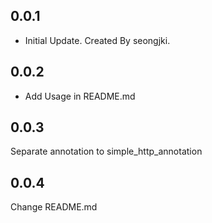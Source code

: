 ## 0.0.1
- Initial Update. Created By seongjki.

## 0.0.2
- Add Usage in README.md

## 0.0.3 
Separate annotation to simple_http_annotation

## 0.0.4
Change README.md